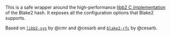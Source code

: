 This is a safe wrapper around the high-performance [libb2 C
implementation](https://github.com/BLAKE2/libb2) of the Blake2 hash. It
exposes all the configuration options that Blake2 supports.

Based on [`libb2-sys`](https://github.com/cesarb/libb2-sys) by @cmr and
@cesarb and [`blake2-rfc`](https://github.com/cesarb/blake2-rfc) by
@cesarb.
